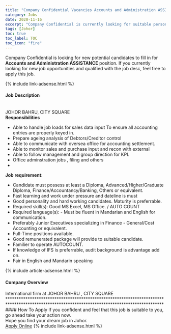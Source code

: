 ```yaml
---
title: "Company Confidential Vacancies Accounts and Administration ASSISTANCE" 
category: Jobs 
date: 2020-11-16 
excerpt: "Company Confidential is currently looking for suitable person to fill in the Accounts and Administration ASSISTANCE which positioned at Johor" 
tags: [Johor] 
toc: true 
toc_label: TOC 
toc_icon: "fire" 
--- 
```


<p>Company Confidential is looking for new potential candidates to fill in for <b>Accounts and Administration ASSISTANCE</b> position. If you currently looking for new job opportunities and qualified with the job desc, feel free to apply this job.
</p>{% include link-adsense.html %} 
<div><div><div><h4>Job Description</h4></div></div><div><div><span><div><div><br>JOHOR BAHRU, CITY SQUARE</div><div><strong>Responsibilities</strong></div><ul><li>Able to handle job loads for sales data input To ensure all accounting entries are properly keyed in.</li><li>Prepare ageing analysis of Debtors/Creditor control</li><li>Able to communicate with oversea office for accounting settlement.</li><li>Able to monitor sales and purchase input and recon with external</li><li>Able to follow management and group direction for KPI.</li><li>Office adminstration jobs , filing and others</li><li>&#160;</li></ul><div><strong>Job requirement:</strong></div><ul><li>Candidate must possess at least a Diploma, Advanced/Higher/Graduate Diploma, Finance/Accountancy/Banking, Others or equivalent.</li><li>Fast learning and work under pressure and dateline is must</li><li>Good personality and hard working candidates. Maturity is preferrable.</li><li>Required skill(s): Good MS Excel, MS Office. / AUTO COUNT</li><li>Required language(s): - Must be fluent in Mandarian and English&#160;for communication.&#160;</li><li>Preferably Junior Executives specializing in Finance - General/Cost Accounting or equivalent.</li><li>Full-Time positions available.</li><li>Good remunerated package will provide to suitable candidate.</li><li>Familier to operate AUTOCOUNT.</li><li>If knowledge of IFS is preferrable, audit background is advantage add on.</li><li>Fair in English and Mandarin speaking</li></ul></div></span></div></div></div> 
{% include article-adsense.html %} 
<div><div><div><h4>Company Overview</h4></div></div><div><div><span><div><div>International firm at JOHOR BAHRU , CITY SQUARE</div>
<div>**********************************************************************************************************************************************</div></div></span></div></div></div> 
#### How To Apply 
If you confident and feel that this job is suitable to you, go ahead take your action now. <br/> 
Hope you find your dream job in Johor. <br/> 
<a href="https://www.jobstreet.com.my/en/job/accounts-and-administration-assistance-4425116?jobId=jobstreet-my-job-4425116&sectionRank=5&token=0~23767195-539d-435e-a4e8-c1e0dc4a42eb&fr=SRP%20View%20In%20New%20Ta" class="btn btn--info" target="_blank" rel="nofollow noopenner">Apply Online</a> 
{% include link-adsense.html %} 